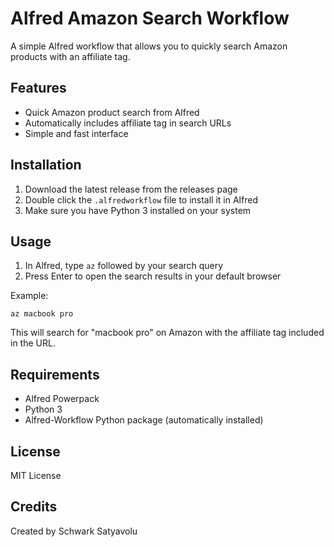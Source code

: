 # Alfred Amazon Search Workflow

A simple Alfred workflow that allows you to quickly search Amazon products with an affiliate tag.

## Features

- Quick Amazon product search from Alfred
- Automatically includes affiliate tag in search URLs
- Simple and fast interface

## Installation

1. Download the latest release from the releases page
2. Double click the `.alfredworkflow` file to install it in Alfred
3. Make sure you have Python 3 installed on your system

## Usage

1. In Alfred, type `az` followed by your search query
2. Press Enter to open the search results in your default browser

Example:
```
az macbook pro
```

This will search for "macbook pro" on Amazon with the affiliate tag included in the URL.

## Requirements

- Alfred Powerpack
- Python 3
- Alfred-Workflow Python package (automatically installed)

## License

MIT License

## Credits

Created by Schwark Satyavolu
